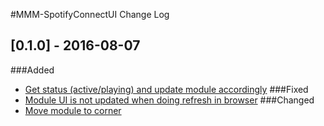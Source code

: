 #MMM-SpotifyConnectUI Change Log
## [0.1.0] - 2016-08-07
###Added
- [Get status (active/playing) and update module accordingly](https://github.com/CatoAntonsen/MMM-SpotifyConnectUI/issues/1) 
###Fixed
- [Module UI is not updated when doing refresh in browser](https://github.com/CatoAntonsen/MMM-SpotifyConnectUI/issues/6)
###Changed
- [Move module to corner](https://github.com/CatoAntonsen/MMM-SpotifyConnectUI/issues/2)
